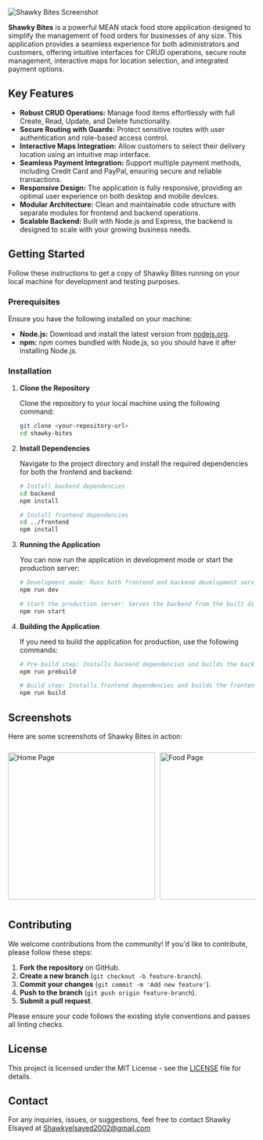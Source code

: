 ![Shawky Bites Screenshot](https://github.com/user-attachments/assets/aaf38691-4e5d-4bce-a8ea-710cdbe5ba4b)

**Shawky Bites** is a powerful MEAN stack food store application designed to simplify the management of food orders for businesses of any size. This application provides a seamless experience for both administrators and customers, offering intuitive interfaces for CRUD operations, secure route management, interactive maps for location selection, and integrated payment options.

## Key Features

- **Robust CRUD Operations:** Manage food items effortlessly with full Create, Read, Update, and Delete functionality.
- **Secure Routing with Guards:** Protect sensitive routes with user authentication and role-based access control.
- **Interactive Maps Integration:** Allow customers to select their delivery location using an intuitive map interface.
- **Seamless Payment Integration:** Support multiple payment methods, including Credit Card and PayPal, ensuring secure and reliable transactions.
- **Responsive Design:** The application is fully responsive, providing an optimal user experience on both desktop and mobile devices.
- **Modular Architecture:** Clean and maintainable code structure with separate modules for frontend and backend operations.
- **Scalable Backend:** Built with Node.js and Express, the backend is designed to scale with your growing business needs.

## Getting Started

Follow these instructions to get a copy of Shawky Bites running on your local machine for development and testing purposes.

### Prerequisites

Ensure you have the following installed on your machine:

- **Node.js:** Download and install the latest version from [nodejs.org](https://nodejs.org/).
- **npm:** npm comes bundled with Node.js, so you should have it after installing Node.js.

### Installation

1. **Clone the Repository**

    Clone the repository to your local machine using the following command:

    ```bash
    git clone <your-repository-url>
    cd shawky-bites
    ```

2. **Install Dependencies**

    Navigate to the project directory and install the required dependencies for both the frontend and backend:

    ```bash
    # Install backend dependencies
    cd backend
    npm install
    
    # Install frontend dependencies
    cd ../frontend
    npm install
    ```

3. **Running the Application**

    You can now run the application in development mode or start the production server:

    ```bash
    # Development mode: Runs both frontend and backend development servers concurrently
    npm run dev
    ```

    ```bash
    # Start the production server: Serves the backend from the built directory
    npm run start
    ```

4. **Building the Application**

    If you need to build the application for production, use the following commands:

    ```bash
    # Pre-build step: Installs backend dependencies and builds the backend before building the frontend
    npm run prebuild
    ```

    ```bash
    # Build step: Installs frontend dependencies and builds the frontend project
    npm run build
    ```

## Screenshots

Here are some screenshots of Shawky Bites in action:

<div style="display: flex; overflow-x: auto; width: 100%; padding: 10px 0;">
    <img src="https://github.com/user-attachments/assets/32257f61-765a-4a7d-913e-7524b7a3a3a5" alt="Home Page" style="width: 300px; margin-right: 10px;" />
    <img src="https://github.com/user-attachments/assets/9db14f90-b90d-44f5-9dd2-7df4ae973120" alt="Food Page" style="width: 300px; margin-right: 10px;" />
    <img src="https://github.com/user-attachments/assets/b5cd820c-9b53-4975-bb93-55ed1eacee8b" alt="Login Page" style="width: 300px; margin-right: 10px;" />
    <img src="https://github.com/user-attachments/assets/dbcf5c3e-28a8-4310-a2f1-fb6d02e2a6f6" alt="Cart Page" style="width: 300px; margin-right: 10px;" />
    <img src="https://github.com/user-attachments/assets/f5cc8c88-58d6-4806-bc4e-8e3cd4d073b0" alt="Checkout Page" style="width: 300px;" />
    <img src="https://github.com/user-attachments/assets/5776f23d-ff4c-4ae8-98dd-32d6f74105cf" alt="Payment Page" style="width: 300px; margin-right: 10px;" />
    <img src="https://github.com/user-attachments/assets/93230f4b-b27d-4912-8263-9b8a43100617" alt="Track Page" style="width: 300px; margin-right: 10px;" />
</div>

## Contributing

We welcome contributions from the community! If you'd like to contribute, please follow these steps:

1. **Fork the repository** on GitHub.
2. **Create a new branch** (`git checkout -b feature-branch`).
3. **Commit your changes** (`git commit -m 'Add new feature'`).
4. **Push to the branch** (`git push origin feature-branch`).
5. **Submit a pull request**.

Please ensure your code follows the existing style conventions and passes all linting checks.

## License

This project is licensed under the MIT License - see the [LICENSE](LICENSE) file for details.

## Contact

For any inquiries, issues, or suggestions, feel free to contact Shawky Elsayed at Shawkyelsayed2002@gmail.com
